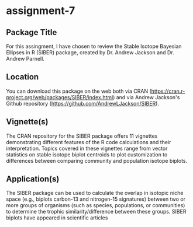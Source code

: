 # assignment-7

## **Package Title**

For this assingment, I have chosen to review the Stable Isotope Bayesian Ellipses in R (SIBER) package, created by Dr. Andrew Jackson and Dr. Andrew Parnell.

## **Location**

You can download this package on the web both via CRAN (https://cran.r-project.org/web/packages/SIBER/index.html) and via Andrew Jackson's Github repository (https://github.com/AndrewLJackson/SIBER).

## **Vignette(s)**

The CRAN repository for the SIBER package offers 11 vignettes demonstrating different features of the R code calculations and their interpretation. Topics covered in these vignettes range from vector statistics on stable isotope biplot centroids to plot customization to differences between comparing community and population isotope biplots.

## **Application(s)**

The SIBER package can be used to calculate the overlap in isotopic niche space (e.g., biplots carbon-13 and nitrogen-15 signatures) between two or more groups of organisms (such as species, populations, or communities) to determine the trophic similarity/difference between these groups. SIBER biplots have appeared in scientific articles 
